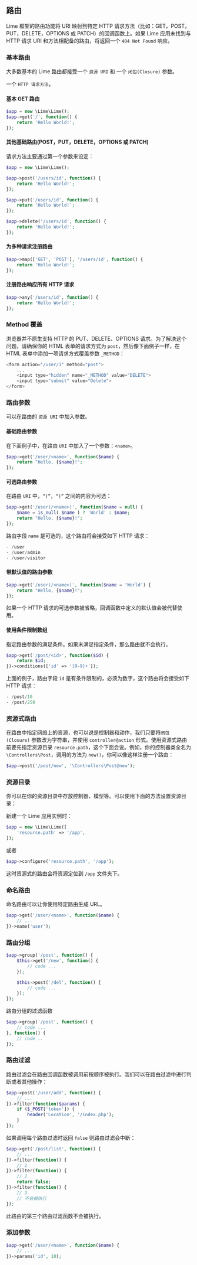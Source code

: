 ## 路由

Lime 框架的路由功能将 URI 映射到特定 HTTP 请求方法（比如：GET，POST，PUT，DELETE，OPTIONS 或 PATCH）的回调函数上。如果 Lime 应用未找到与 HTTP 请求 URI 和方法相配备的路由，将返回一个 `404 Not Found` 响应。

### 基本路由

大多数基本的 Lime 路由都接受一个 `资源 URI` 和 一个 `闭包(Closure)` 参数。

一个 `HTTP 请求方法`，

#### 基本 GET 路由

```php
$app = new \Lime\Lime();
$app->get('/', function() {
    return 'Hello World!';
});
```

#### 其他基础路由(POST，PUT，DELETE，OPTIONS 或 PATCH)

请求方法主要通过第一个参数来设定：

```php
$app = new \Lime\Lime();

$app->post('/users/id', function() {
    return 'Hello World!';
});

$app->put('/users/id', function() {
    return 'Hello World!';
});

$app->delete('/users/id', function() {
    return 'Hello World!';
});
```

#### 为多种请求注册路由

```php
$app->map(['GET', 'POST'], '/users/id', function() {
    return 'Hello World!';
});
```

#### 注册路由响应所有 HTTP 请求

```php
$app->any('/users/id', function() {
    return 'Hello World!';
});
```

### Method 覆盖

浏览器并不原生支持 HTTP 的 PUT、DELETE、OPTIONS 请求。为了解决这个问题，请确保你的 HTML 表单的请求方式为 `post`，然后像下面例子一样，在 HTML 表单中添加一项请求方式覆盖参数 `_METHOD`：

```php
<form action="/user/1" method="post">
    ...
    <input type="hidden" name="_METHOD" value="DELETE">
    <input type="submit" value="Delete">
</form>
```

### 路由参数

可以在路由的 `资源 URI` 中加入参数。

#### 基础路由参数

在下面例子中，在路由 `URI` 中加入了一个参数：`<name>`。

```php
$app->get('/user/<name>', function($name) {
    return "Hello, {$name}!";
});
```

#### 可选路由参数

在路由 `URI` 中，`“(”`，`“)”` 之间的内容为可选：

```php
$app->get('/user(/<name>)', function($name = null) {
    $name = is_null( $name ) ? 'World' : $name;
    return "Hello, {$name}!";
});
```

路由字段 `name` 是可选的，这个路由将会接受如下 HTTP 请求：

```php
- /user
- /user/admin
- /user/visitor
```

#### 带默认值的路由参数

```php
$app->get('/user(/<name>)', function($name = 'World') {
    return "Hello, {$name}!";
});
```

如果一个 HTTP 请求的可选参数被省略，回调函数中定义的默认值会被代替使用。

#### 使用条件限制数组

指定路由参数的满足条件。如果未满足指定条件，那么路由就不会执行。

```php
$app->get('/post/<id>', function($id) {
    return $id;
})->conditions(['id' => '[0-9]+']);
```

上面的例子，路由字段 `id` 是有条件限制的，必须为数字，这个路由将会接受如下 HTTP 请求：

```php
- /post/10
- /post/250
```

### 资源式路由

在路由中指定网络上的资源，也可以说是控制器和动作，我们只要将`闭包(Closure)` 参数改为字符串，并使用 `controller@action` 形式。使用资源式路由前要先指定资源目录 `resource.path`，这个下面会说。例如，你的控制器类全名为 `\Controllers\Post`，调用的方法为 `new()`，你可以像这样注册一个路由：

```php
$app->post('/post/new', '\Controllers\Post@new');
```

### 资源目录

你可以在你的资源目录中存放控制器、模型等。可以使用下面的方法设置资源目录：

新建一个 Lime 应用实例时：

```php
$app = new \Lime\Lime([
    'resource.path' => '/app',
]);
```

或者

```php
$app->configure('resource.path', '/app');
```

这时资源式的路由会将资源定位到 `/app` 文件夹下。

### 命名路由

命名路由可以让你使用特定路由生成 URL。

```php
$app->get('/user/<name>', function($name) {
    // ...
})->name('user');
```

### 路由分组

```php
$app->group('/post', function() {
    $this->get('/new', function() {
        // code ...
    });

    $this->post('/del', function() {
        // code ...
    });
});
```

路由分组的过滤函数

```php
$app->group('/post', function() {
    // code ...
}, function() {
    // code ..
});
```

### 路由过滤

路由过滤会在路由回调函数被调用前按顺序被执行。我们可以在路由过滤中进行判断或者其他操作：

```php
$app->post('/user/add', function() {
    // ...
})->filter(function($params) {
    if ($_POST['token']) {
        header('Location', '/index.php');
    }
});
```

如果调用每个路由过滤时返回 `false` 则路由过滤会中断：

```php
$app->get('/post/list', function() {
    // ...
})->filter(function() {
    // 1
})->filter(function() {
    // 2
    return false;
})->filter(function() {
    // 3
    // 不会被执行
});
```

此路由的第三个路由过滤函数不会被执行。

### 添加参数

```php
$app->get('/user/<name>', function($name) {
    // ...
})->params('id', 10);
```
